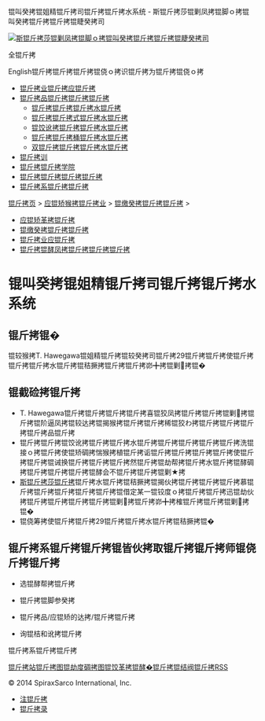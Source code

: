  锟叫癸拷锟姐精锟斤拷司锟斤拷锟斤拷水系统 - 斯锟斤拷莎锟剿凤拷锟脚ｏ拷锟叫癸拷锟斤拷锟斤拷锟睫癸拷司    

[![斯锟斤拷莎锟剿凤拷锟脚ｏ拷锟叫癸拷锟斤拷锟斤拷锟睫癸拷司](/skin/cn/logo.gif)](/)

全锟斤拷

English锟斤拷锟斤拷锟斤拷锟侥ｏ拷识锟斤拷为锟斤拷锟侥ｏ拷

-   [锟斤拷业锟斤拷应锟斤拷](/cn_applications/index.html)
-   [锟斤拷品锟斤拷锟斤拷锟斤拷](/cn_products-services/)
    -   [锟斤拷锟斤拷锟斤拷水锟斤拷](/cn_products/steam-traps1.html)
    -   [锟斤拷锟斤拷式锟斤拷水锟斤拷](/cn_products/steam-trap-per-mon1.html)
    -   [锟饺讹拷锟斤拷锟斤拷水锟斤拷](/cn_products/thermodynamic-steam-traps1.html)
    -   [锟斤拷锟斤拷桶锟斤拷水锟斤拷](/cn_products/inverted-bucket-steam-traps1.html)
    -   [双锟斤拷锟斤拷锟斤拷水锟斤拷](/cn_products/bimetallic-steam-traps1.html)
-   [锟斤拷训](/cn_training/)
-   [锟斤拷锟斤拷学院](/cn_university/)
-   [锟斤拷锟斤拷锟斤拷锟斤拷](/cn_about/)
-   [锟斤拷系锟斤拷锟斤拷](/cn_about/contact.html)

  

[锟斤拷页](/index.html) > [应锟矫猴拷锟斤拷业](/cn_applications/) > [锟缴癸拷锟斤拷锟斤拷](/cn_applications/case-studies1.html) >

-   [应锟矫革拷锟斤拷](/cn_applications/overview1.html)
-   [锟缴癸拷锟斤拷锟斤拷](/cn_applications/case-studies1.html)
-   [锟斤拷业应锟斤拷](/cn_applications/industries1.html)
-   [锟斤拷锟酵凤拷锟斤拷锟斤拷锟斤拷](/cn_applications/examples1.html)

# 锟叫癸拷锟姐精锟斤拷司锟斤拷锟斤拷水系统

## 锟斤拷锟�

锟较猴拷T. Hawegawa锟姐精锟斤拷锟较癸拷司锟斤拷29锟斤拷锟斤拷使锟斤拷锟斤拷锟斤拷水锟斤拷锟秸撅拷锟斤拷锟斤拷峁╋拷锟剿拷锟�

## 锟截硷拷锟斤拷

-   T. Hawegawa锟斤拷锟斤拷锟斤拷锟斤拷喜锟狡凤拷锟斤拷锟斤拷锟剿拷锟斤拷锟阶逼凤拷锟较达拷锟揭猴拷锟斤拷锟斤拷稀锟狡わ拷锟斤拷锟斤拷锟斤拷锟斤拷品锟斤拷
-   锟斤拷锟斤拷锟饺讹拷锟斤拷锟斤拷水锟斤拷锟斤拷锟斤拷锟斤拷锟斤拷洗锟接ｏ拷锟斤拷使锟矫碉拷惴猴拷植锟斤拷诟锟斤拷锟斤拷锟斤拷锟斤拷使锟斤拷锟斤拷锟诫换锟斤拷锟斤拷锟斤拷然锟斤拷锟劫帮拷锟斤拷水锟斤拷锟酵碉拷锟斤拷锟斤拷锟斤拷锟酵会不锟斤拷锟斤拷锟剿★拷
-   [斯锟斤拷莎锟斤拷](/)锟斤拷水锟斤拷锟秸撅拷锟揭伙拷锟斤拷锟斤拷锟斤拷慕锟斤拷锟斤拷锟斤拷锟斤拷锟斤拷锟借定某一锟铰度ｏ拷锟斤拷锟斤拷迅锟劫伙拷锟斤拷锟斤拷锟斤拷锟斤拷锟剿拷锟斤拷峁╋拷榷锟斤拷锟斤拷锟剿拷锟�
-   锟侥筹拷使锟斤拷锟斤拷29锟斤拷锟斤拷水锟斤拷锟秸撅拷锟�

## 锟斤拷系锟斤拷锟斤拷锟皆伙拷取锟斤拷锟斤拷师锟侥斤拷锟斤拷

-   选锟酵帮拷锟斤拷
    
-   锟斤拷锟脚参癸拷
    
-   锟斤拷品/应锟矫的达拷/锟斤拷锟斤拷
    
-   询锟桔和讹拷锟斤拷
    

锟斤拷系锟斤拷锟斤拷

[锟斤拷站锟斤拷图](/sitemap.html "锟斤拷站锟斤拷图")[锟劫度碉拷图](/baidu.xml)[锟饺革拷锟酵�](/google.xml)[锟斤拷锟结阀锟斤拷](http://www.spiraxvalve.com/ "锟斤拷锟斤拷锟叫碉拷泄锟斤拷锟斤拷薰锟剿�")[RSS](/rss.xml)

© 2014 SpiraxSarco International, Inc.

-   [注锟斤拷](/member/index_do.php?fmdo=user&dopost=regnew)
-   [锟斤拷录](/member/login.php)